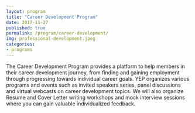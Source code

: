 ```yaml
---
layout: program
title: "Career Development Program"
date: 2017-11-27
published: true
permalink: /program/career-development/
img: professional-development.jpeg
categories:
- programs
---
```

The Career Development Program provides a platform to help members in their career development journey, from finding and gaining employment through progressing towards individual career goals. YEP organizes various programs and events such as invited speakers series, panel discussions and virtual webcasts on career development topics. We will also organize Resume and Cover Letter writing workshops and mock interview sessions where you can gain valuable individualized feedback.
